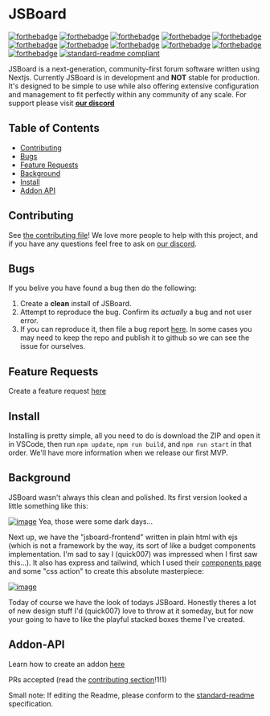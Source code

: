 # JSBoard

[![forthebadge](https://forthebadge.com/images/badges/not-a-bug-a-feature.svg)](https://forthebadge.com)
[![forthebadge](https://forthebadge.com/images/badges/60-percent-of-the-time-works-every-time.svg)](https://forthebadge.com)
[![forthebadge](https://forthebadge.com/images/badges/as-seen-on-tv.svg)](https://forthebadge.com)
[![forthebadge](https://forthebadge.com/images/badges/built-by-developers.svg)](https://forthebadge.com)
[![forthebadge](https://forthebadge.com/images/badges/built-with-grav.svg)](https://forthebadge.com)
[![forthebadge](https://forthebadge.com/images/badges/certified-yourboyserge.svg)](https://forthebadge.com)
[![forthebadge](https://forthebadge.com/images/badges/compatibility-club-penguin.svg)](https://forthebadge.com)
[![forthebadge](https://forthebadge.com/images/badges/ctrl-c-ctrl-v.svg)](https://forthebadge.com)
[![forthebadge](https://forthebadge.com/images/badges/designed-in-ms-paint.svg)](https://forthebadge.com)
[![forthebadge](https://forthebadge.com/images/badges/works-on-my-machine.svg)](https://forthebadge.com)
[![forthebadge](https://forthebadge.com/images/badges/contains-tasty-spaghetti-code.svg)](https://forthebadge.com)
[![standard-readme compliant](https://img.shields.io/badge/readme%20style-standard-brightgreen.svg?style=for-the-badge)](https://github.com/RichardLitt/standard-readme)

JSBoard is a next-generation, community-first forum software written using Nextjs. Currently JSBoard is in development and **NOT** stable for production. It's designed to be simple to use while also offering extensive configuration and management to fit perfectly within any community of any scale. For support please visit [**our discord**](https://discord.gg/jV5Jvt7z)

## Table of Contents

- [Contributing](#contributing)
- [Bugs](#bugs)
- [Feature Requests](#feature-requests)
- [Background](#background)
- [Install](#install)
- [Addon API](#addon-api)

## Contributing

See [the contributing file](Commiting.md)! We love more people to help with this project, and if you have any questions feel free to ask on [our discord](https://discord.gg/jV5Jvt7z).

## Bugs

If you belive you have found a bug then do the following:

1. Create a **clean** install of JSBoard.
2. Attempt to reproduce the bug. Confirm its _actually_ a bug and not user error.
3. If you can reproduce it, then file a bug report [here](https://github.com/wave-studio/JSBoard/issues/new?assignees=&labels=bug&template=bug_report.md&title=%5BBug%5D+%3CInsert+your+title+here%3E). In some cases you may need to keep the repo and publish it to github so we can see the issue for ourselves.

## Feature Requests

Create a feature request [here](https://github.com/wave-studio/JSBoard/issues/new?assignees=&labels=enhancement&template=feature_request.md&title=%5BRequest%5D)

## Install

Installing is pretty simple, all you need to do is download the ZIP and open it in VSCode, then run `npm update`, `npm run build`, and `npm run start` in that order. We'll have more information when we release our first MVP.

## Background

JSBoard wasn't always this clean and polished. Its first version looked a little something like this:

[![image](https://user-images.githubusercontent.com/69743171/130735959-dbd19c99-a094-43bc-ac6e-5d19be90212e.png)](https://jsboard.blocksnmore.repl.co/forums/)
Yea, those were some dark days...

Next up, we have the "jsboard-frontend" written in plain html with ejs (which is not a framework by the way, its sort of like a budget components implementation. I'm sad to say I (quick007) was impressed when I first saw this...). It also has express and tailwind, which I used their [components page](https://tailwindcomponents.com) and some "css action" to create this absolute masterpiece:

[![image](https://user-images.githubusercontent.com/69743171/130737889-efe5db5d-60b2-4039-b801-fa450b73d860.png)](https://jsboard-test.luseufert5.repl.co)

Today of course we have the look of todays JSBoard. Honestly theres a lot of new design stuff I'd (quick007) love to throw at it someday, but for now your going to have to like the playful stacked boxes theme I've created.

## Addon-API

Learn how to create an addon [here](https://github.com/wave-studio/JSBoard/wiki/Creating-an-Addon)

PRs accepted (read the [contributing section](#contributing)!1!1)

Small note: If editing the Readme, please conform to the [standard-readme](https://github.com/RichardLitt/standard-readme) specification.
